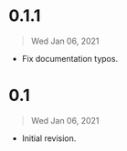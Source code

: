 # 0.1.1

> Wed Jan 06, 2021

- Fix documentation typos.

# 0.1

> Wed Jan 06, 2021

- Initial revision.
